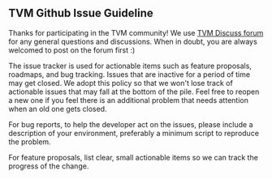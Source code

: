 TVM Github Issue Guideline
---------------------------

Thanks for participating in the TVM community! We use [TVM Discuss forum](https://discuss.tvmlang.org) for any general questions and discussions. When in doubt, you are always welcomed to post on the forum first :)

The issue tracker is used for actionable items such as feature proposals, roadmaps, and bug tracking. Issues that are inactive for a period of time may get closed. We adopt this policy so that we won't lose track of actionable issues that may fall at the bottom of the pile. Feel free to reopen a new one if you feel there is an additional problem that needs attention when an old one gets closed.

For bug reports, to help the developer act on the issues, please include a description of your environment, preferably a minimum script to reproduce the problem.

For feature proposals, list clear, small actionable items so we can track the progress of the change.
